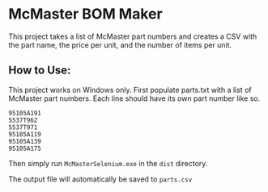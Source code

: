 # McMaster BOM Maker
This project takes a list of McMaster part numbers and creates a CSV with the part name, the price per unit, and the number of items per unit.

## How to Use:
This project works on Windows only. First populate parts.txt with a list of McMaster part numbers. Each line should have its own part number like so.

```
95105A191
5537T962
5537T971
95105A119
95105A139
95105A175
```

Then simply run `McMasterSelenium.exe` in the `dist` directory.

The output file will automatically be saved to `parts.csv`
